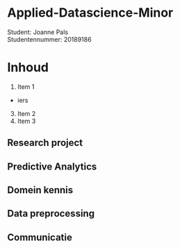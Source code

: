 # Applied-Datascience-Minor
Student: Joanne Pals  
Studentennummer: 20189186

# Inhoud

1. Item 1
- iers
3. Item 2
4. Item 3


## Research project
## Predictive Analytics
## Domein kennis 
## Data preprocessing
## Communicatie 

